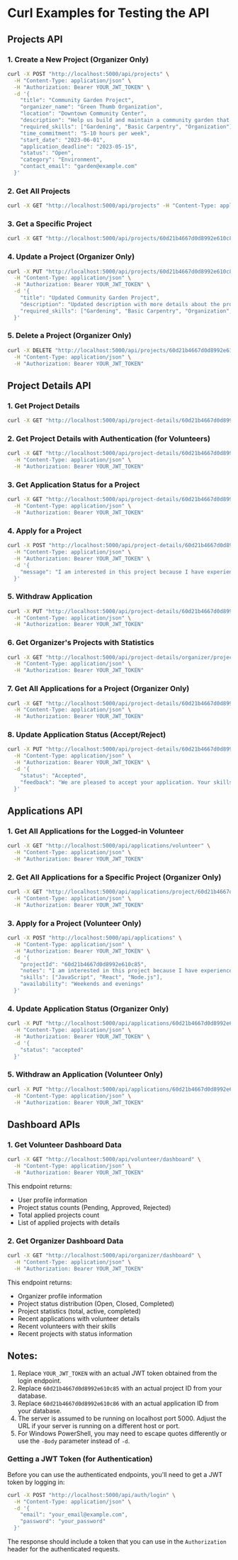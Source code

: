 # Curl Examples for Testing the API

## Projects API

### 1. Create a New Project (Organizer Only)

```bash
curl -X POST "http://localhost:5000/api/projects" \
  -H "Content-Type: application/json" \
  -H "Authorization: Bearer YOUR_JWT_TOKEN" \
  -d '{
    "title": "Community Garden Project",
    "organizer_name": "Green Thumb Organization",
    "location": "Downtown Community Center",
    "description": "Help us build and maintain a community garden that will provide fresh produce for local food banks.",
    "required_skills": ["Gardening", "Basic Carpentry", "Organization"],
    "time_commitment": "5-10 hours per week",
    "start_date": "2023-06-01",
    "application_deadline": "2023-05-15",
    "status": "Open",
    "category": "Environment",
    "contact_email": "garden@example.com"
  }'
```

### 2. Get All Projects

```bash
curl -X GET "http://localhost:5000/api/projects" -H "Content-Type: application/json"
```

### 3. Get a Specific Project

```bash
curl -X GET "http://localhost:5000/api/projects/60d21b4667d0d8992e610c85" -H "Content-Type: application/json"
```

### 4. Update a Project (Organizer Only)

```bash
curl -X PUT "http://localhost:5000/api/projects/60d21b4667d0d8992e610c85" \
  -H "Content-Type: application/json" \
  -H "Authorization: Bearer YOUR_JWT_TOKEN" \
  -d '{
    "title": "Updated Community Garden Project",
    "description": "Updated description with more details about the project.",
    "required_skills": ["Gardening", "Basic Carpentry", "Organization", "Communication"]
  }'
```

### 5. Delete a Project (Organizer Only)

```bash
curl -X DELETE "http://localhost:5000/api/projects/60d21b4667d0d8992e610c85" \
  -H "Content-Type: application/json" \
  -H "Authorization: Bearer YOUR_JWT_TOKEN"
```

## Project Details API

### 1. Get Project Details

```bash
curl -X GET "http://localhost:5000/api/project-details/60d21b4667d0d8992e610c85" -H "Content-Type: application/json"
```

### 2. Get Project Details with Authentication (for Volunteers)

```bash
curl -X GET "http://localhost:5000/api/project-details/60d21b4667d0d8992e610c85" \
  -H "Content-Type: application/json" \
  -H "Authorization: Bearer YOUR_JWT_TOKEN"
```

### 3. Get Application Status for a Project

```bash
curl -X GET "http://localhost:5000/api/project-details/60d21b4667d0d8992e610c85/application-status" \
  -H "Content-Type: application/json" \
  -H "Authorization: Bearer YOUR_JWT_TOKEN"
```

### 4. Apply for a Project

```bash
curl -X POST "http://localhost:5000/api/project-details/60d21b4667d0d8992e610c85/apply" \
  -H "Content-Type: application/json" \
  -H "Authorization: Bearer YOUR_JWT_TOKEN" \
  -d '{
    "message": "I am interested in this project because I have experience in web development and I would like to contribute to this cause."
  }'
```

### 5. Withdraw Application

```bash
curl -X PUT "http://localhost:5000/api/project-details/60d21b4667d0d8992e610c85/withdraw" \
  -H "Content-Type: application/json" \
  -H "Authorization: Bearer YOUR_JWT_TOKEN"
```

### 6. Get Organizer's Projects with Statistics

```bash
curl -X GET "http://localhost:5000/api/project-details/organizer/projects" \
  -H "Content-Type: application/json" \
  -H "Authorization: Bearer YOUR_JWT_TOKEN"
```

### 7. Get All Applications for a Project (Organizer Only)

```bash
curl -X GET "http://localhost:5000/api/project-details/60d21b4667d0d8992e610c85/applications" \
  -H "Content-Type: application/json" \
  -H "Authorization: Bearer YOUR_JWT_TOKEN"
```

### 8. Update Application Status (Accept/Reject)

```bash
curl -X PUT "http://localhost:5000/api/project-details/60d21b4667d0d8992e610c85/applications/60d21b4667d0d8992e610c86" \
  -H "Content-Type: application/json" \
  -H "Authorization: Bearer YOUR_JWT_TOKEN" \
  -d '{
    "status": "Accepted",
    "feedback": "We are pleased to accept your application. Your skills match our requirements perfectly."
  }'
```

## Applications API

### 1. Get All Applications for the Logged-in Volunteer

```bash
curl -X GET "http://localhost:5000/api/applications/volunteer" \
  -H "Content-Type: application/json" \
  -H "Authorization: Bearer YOUR_JWT_TOKEN"
```

### 2. Get All Applications for a Specific Project (Organizer Only)

```bash
curl -X GET "http://localhost:5000/api/applications/project/60d21b4667d0d8992e610c85" \
  -H "Content-Type: application/json" \
  -H "Authorization: Bearer YOUR_JWT_TOKEN"
```

### 3. Apply for a Project (Volunteer Only)

```bash
curl -X POST "http://localhost:5000/api/applications" \
  -H "Content-Type: application/json" \
  -H "Authorization: Bearer YOUR_JWT_TOKEN" \
  -d '{
    "projectId": "60d21b4667d0d8992e610c85",
    "notes": "I am interested in this project because I have experience in web development.",
    "skills": ["JavaScript", "React", "Node.js"],
    "availability": "Weekends and evenings"
  }'
```

### 4. Update Application Status (Organizer Only)

```bash
curl -X PUT "http://localhost:5000/api/applications/60d21b4667d0d8992e610c86" \
  -H "Content-Type: application/json" \
  -H "Authorization: Bearer YOUR_JWT_TOKEN" \
  -d '{
    "status": "accepted"
  }'
```

### 5. Withdraw an Application (Volunteer Only)

```bash
curl -X PUT "http://localhost:5000/api/applications/60d21b4667d0d8992e610c86/withdraw" \
  -H "Content-Type: application/json" \
  -H "Authorization: Bearer YOUR_JWT_TOKEN"
```

## Dashboard APIs

### 1. Get Volunteer Dashboard Data

```bash
curl -X GET "http://localhost:5000/api/volunteer/dashboard" \
  -H "Content-Type: application/json" \
  -H "Authorization: Bearer YOUR_JWT_TOKEN"
```

This endpoint returns:
- User profile information
- Project status counts (Pending, Approved, Rejected)
- Total applied projects count
- List of applied projects with details

### 2. Get Organizer Dashboard Data

```bash
curl -X GET "http://localhost:5000/api/organizer/dashboard" \
  -H "Content-Type: application/json" \
  -H "Authorization: Bearer YOUR_JWT_TOKEN"
```

This endpoint returns:
- Organizer profile information
- Project status distribution (Open, Closed, Completed)
- Project statistics (total, active, completed)
- Recent applications with volunteer details
- Recent volunteers with their skills
- Recent projects with status information

## Notes:

1. Replace `YOUR_JWT_TOKEN` with an actual JWT token obtained from the login endpoint.
2. Replace `60d21b4667d0d8992e610c85` with an actual project ID from your database.
3. Replace `60d21b4667d0d8992e610c86` with an actual application ID from your database.
4. The server is assumed to be running on localhost port 5000. Adjust the URL if your server is running on a different host or port.
5. For Windows PowerShell, you may need to escape quotes differently or use the `-Body` parameter instead of `-d`.

### Getting a JWT Token (for Authentication)

Before you can use the authenticated endpoints, you'll need to get a JWT token by logging in:

```bash
curl -X POST "http://localhost:5000/api/auth/login" \
  -H "Content-Type: application/json" \
  -d '{
    "email": "your_email@example.com",
    "password": "your_password"
  }'
```

The response should include a token that you can use in the `Authorization` header for the authenticated requests.